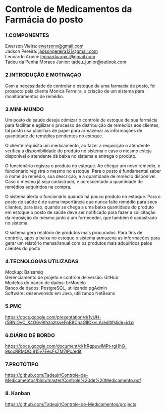 # Controle de Medicamentos da Farmácia do posto 
### 1.COMPONENTES

Ewerson Vieira: ewersonv@gmail.com <br>
Jadson Pereira: jadsonpereira121@gmail.com <br>
Leonardo Arpini: leonardoarpini@gmail.com <br>
Tadeu da Penha Moraes Junior: tadeu_junior@outlook.com

### 2.INTRODUÇÃO E MOTIVAÇAO

Com a necessidade de controlar o estoque da uma farmacia de posto, foi prospoto pela cliente Monica Ferreira, a criação de um sistema para monitoramentos de remédio.

### 3.MINI-MUNDO

Um posto de saúde deseja otimizar o controle de estoque de sua farmácia para facilitar e agilizar o processo de distribuição de remédios aos clientes, tal posto usa planilhas de papel para armazenar as informações de quantidade de remédios pendentes no estoque.

O cliente requisita um medicamento, ao fazer a requisição o atendente verifica a disponibilidade do produto no sistema e caso o mesmo esteja disponível o atendente dá baixa no sistema e entrega o produto.

O funcionário registra o produto no estoque. Ao chegar um novo remédio, o funcionário registra o mesmo no estoque. Para o posto é fundamental saber o nome do remédio, sua descrição, e a quantidade de remédio disponível. Caso o mesmo já seja cadastrado, é acrescentado a quantidade de remédios adquiridos na compra.

O sistema alerta o funcionário quando há pouco produto no estoque. Para o posto de saúde é de suma importância que nunca falte remédio para seus clientes, para isso, quando se chega a uma baixa quantidade do produto em estoque o posto de saúde deve ser notificado para fazer a solicitação da reposição do mesmo junto a um fornecedor, que também é cadastrado no sistema.

O sistema gera relatório de produtos mais procurados. Para fins de controle, após a baixa no estoque o sistema armazena as informações para gerar um relatório mensal/anual com os produtos mais adquiridos pelos clientes do posto.

### 4.TECNOLOGIAS UTILIZADAS <br>

Mockup: Balsamiq <br>
Gerenciamento de projeto e controle de versão: GitHub <br>
Modelos do banco de dados: brModelo <br>
Banco de dados: PostgreSQL, utilizando pgAdmin <br>
Software: desenvolvido em Java, utilizando NetBeans <br>


### 5.PMC <br> 
https://docs.google.com/presentation/d/1yUH-r5BNlOyC_X4O6y9thzoztsveFpB8ChaGlIOkvLA/edit#slide=id.p

### 6.DIÁRIO DE BORDO <br>
https://docs.google.com/document/d/1tRgpuwlMPt-rgHhG-9kocRRMQQI815y7EecFsZM7lPc/edit

### 7.PROTÓTIPO <br>
https://github.com/Tadeujr/Controle-de-Medicamentos/blob/master/Controle%20de%20Medicamento.pdf

### 8. Kanban <br>
https://github.com/Tadeujr/Controle-de-Medicamentos/projects

